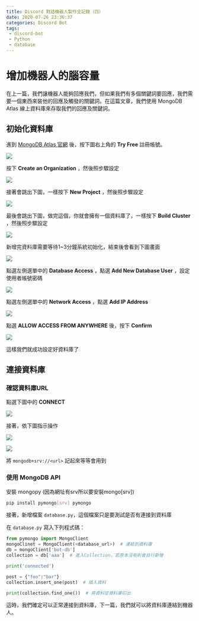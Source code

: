 ```yaml
---
title: Discord 對話機器人製作全記錄（四）
date: 2020-07-26 23:36:37
categories: Discord Bot
tags:
 - discord-bot
 - Python
 - database
---
```


# 增加機器人的腦容量

在上一篇，我們讓機器人能夠回應我們，但如果我們有多個關鍵詞要回應，我們需要一個東西來裝他的回應及觸發的關鍵詞。在這篇文章，我們使用 MongoDB Atlas 線上資料庫來存取我們的回應及關鍵詞。

## 初始化資料庫

進到 [MongoDB Atlas 官網](https://www.mongodb.com/cloud/atlas) 後，按下圖右上角的 **Try Free** 註冊帳號。

![](discord-bot4-1.png)

按下 **Create an Organization** ，然後照步驟設定

![](discord-bot4-2.png)

接著會跳出下圖，一樣按下 **New Project** ，然後照步驟設定

![](discord-bot4-3.png)

最後會跳出下圖，做完這個，你就會擁有一個資料庫了，一樣按下 **Build Cluster** ，然後照步驟設定

![](discord-bot4-4.png)

新增完資料庫需要等待1~3分鐘系統初始化，結束後會看到下圖畫面

![](discord-bot4-5.png)

點選左側選單中的 **Database Access** ，點選 **Add New Database User** ，設定使用者帳號密碼

![](discord-bot4-6.png)

點選左側選單中的 **Network Access** ，點選 **Add IP Address** 

![](discord-bot4-7.png)

點選 **ALLOW ACCESS FROM ANYWHERE** 後，按下  **Confirm**

![](discord-bot4-8.png)

這樣我們就成功設定好資料庫了

## 連接資料庫

### 確認資料庫URL

點選下圖中的 **CONNECT** 

![](discord-bot4-5.png)

接著，依下圖指示操作

![](discord-bot4-9.png)

![](discord-bot4-10.png)

將 `mongodb+srv://<url>` 記起來等等會用到

### 使用 MongoDB API

安裝 mongopy (因為網址有srv所以要安裝mongo[srv])

```bash
pip install pymongo[srv] pymongo
```

接著，新增檔案 `database.py`，這個檔案只是要測試是否有連接到資料庫

在 `database.py` 寫入下列程式碼：

```python
from pymongo import MongoClient
mongoClinet = MongoClient(<database_url>)  # 連結到資料庫
db = mongoClient['bot-db']
collection = db['aaa']  # 進入Collection，若原本沒有則會自行新增

print('connected')

post = {"foo":"bar"}
collection.insert_one(post)  # 插入資料

print(collection.find_one())  # 將資料從資料庫印出
```

這時，我們確定可以正常連接到資料庫，下一篇，我們就可以將資料庫連結到機器人。